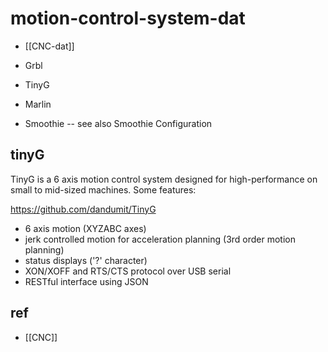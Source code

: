 
# motion-control-system-dat

- [[CNC-dat]]


- Grbl
- TinyG
- Marlin
- Smoothie -- see also Smoothie Configuration


## tinyG 

TinyG is a 6 axis motion control system designed for high-performance on small to mid-sized machines. Some features:

https://github.com/dandumit/TinyG

- 6 axis motion (XYZABC axes)
- jerk controlled motion for acceleration planning (3rd order motion planning)
- status displays ('?' character)
- XON/XOFF and RTS/CTS protocol over USB serial
- RESTful interface using JSON



## ref 

- [[CNC]]